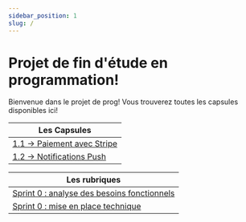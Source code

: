 ```yaml
---
sidebar_position: 1
slug: /
---
```


# Projet de fin d'étude en programmation!

<Row>

<Column>

Bienvenue dans le projet de prog! Vous trouverez toutes les capsules disponibles ici!

</Column>

</Row>

| **Les Capsules**                                      |
| ----------------------------------------------------- |
| [1.1 → Paiement avec Stripe](courantes/paiement)      |
| [1.2 → Notifications Push](courantes/notifications)   |


| **Les rubriques**                                                        |
|--------------------------------------------------------------------------|
| [Sprint 0 : analyse des besoins fonctionnels](rubriques/sprint0-analyse) |
| [Sprint 0 : mise en place technique](rubriques/sprint0-technique)        |